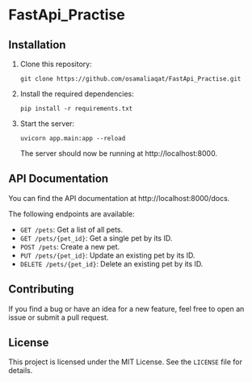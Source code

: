 # FastApi_Practise


## Installation

1. Clone this repository:

   ```
   git clone https://github.com/osamaliaqat/FastApi_Practise.git
   ```
   

3. Install the required dependencies:

   ```
   pip install -r requirements.txt
   ```

5. Start the server:

   ```
   uvicorn app.main:app --reload
   ```

   The server should now be running at http://localhost:8000.

## API Documentation

You can find the API documentation at http://localhost:8000/docs.

The following endpoints are available:

- `GET /pets`: Get a list of all pets.
- `GET /pets/{pet_id}`: Get a single pet by its ID.
- `POST /pets`: Create a new pet.
- `PUT /pets/{pet_id}`: Update an existing pet by its ID.
- `DELETE /pets/{pet_id}`: Delete an existing pet by its ID.


## Contributing

If you find a bug or have an idea for a new feature, feel free to open an issue or submit a pull request.

## License

This project is licensed under the MIT License. See the `LICENSE` file for details.
